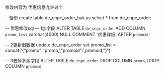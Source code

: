 
修改内容为 优惠信息允许过个

--备份
create table de_cnpc_order_bak as select * from de_cnpc_order;

--  优惠修改sql
-- 1加字段
ALTER TABLE `de_cnpc_order`
ADD COLUMN `promo_list` varchar(4000) NULL COMMENT '优惠详细' AFTER `promoid`;

-- 2更新旧数据
update de_cnpc_order set promo_list = concat('{\"promo\":',promo,',\"promoid\":',promoid,"}")

-- 3去掉多余字段
ALTER TABLE `de_cnpc_order`
DROP COLUMN `promo`,
DROP COLUMN `promoid`;
